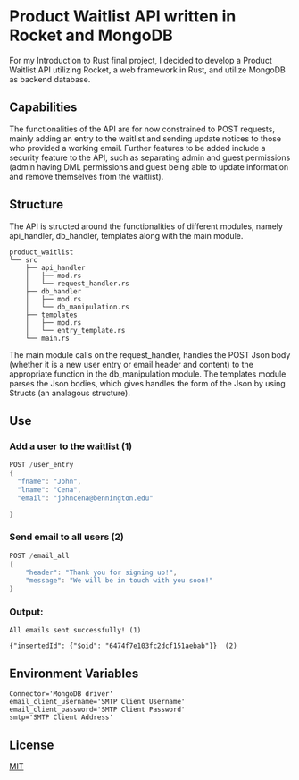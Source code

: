 # Product Waitlist API written in Rocket and MongoDB

For my Introduction to Rust final project, I decided to develop a Product Waitlist API utilizing Rocket, a web framework in Rust, and utilize MongoDB as backend database. 

## Capabilities
The functionalities of the API are for now constrained to POST requests, mainly adding an entry to the waitlist and sending update notices to those who provided a working email. Further features to be added include a security feature to the API, such as separating admin and guest permissions (admin having DML permissions and guest being able to update information and remove themselves from the waitlist). 

## Structure
The API is structed around the functionalities of different modules, namely api_handler, db_handler, templates along with the main module.
```
product_waitlist
└── src
    ├── api_handler
    │   ├── mod.rs
    │   └── request_handler.rs
    ├── db_handler
    │   ├── mod.rs
    │   └── db_manipulation.rs
    ├── templates
    │   ├── mod.rs
    │   └── entry_template.rs
    └── main.rs
```
The main module calls on the request_handler, handles the POST Json body (whether it is a new user entry or email header and content) to the appropriate function in the db_manipulation module. The templates module parses the Json bodies, which gives handles the form of the Json by using Structs (an analagous structure).

## Use
### Add a user to the waitlist (1)
```Rust
POST /user_entry
{
  "fname": "John",
  "lname": "Cena",
  "email": "johncena@bennington.edu"

}
```
### Send email to all users (2)

```Rust
POST /email_all
{
    "header": "Thank you for signing up!",
    "message": "We will be in touch with you soon!"
}

```
### Output:
```
All emails sent successfully! (1)

{"insertedId": {"$oid": "6474f7e103fc2dcf151aebab"}}  (2)

```

## Environment Variables

```
Connector='MongoDB driver'
email_client_username='SMTP Client Username'
email_client_password='SMTP Client Password'
smtp='SMTP Client Address'
```

## License

[MIT](https://choosealicense.com/licenses/mit/)
